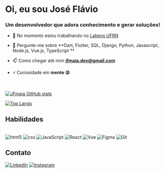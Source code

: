 <h1 align="start">Oi, eu sou José Flávio </h1>
<h3 align="start">Um desenvolvedor que adora conhecimento e gerar soluções!</h3>

<article>
  
  - 🔭 No momento estou trabalhando no [Labens UFRN](https://github.com/labens-ufrn)

  - 💬 Pergunte-me sobre **Dart, Flutter, SQL, Django, Python, Javascript, Node.js, Vue.js, TypeScript **

  - 📫 Como chegar até mim **jfmaia.dev@gmail.com**

  - ⚡ Curiosidade em **mente 😜**
  
</article>

<br>

[![JFmaia GitHub stats](https://github-readme-stats.vercel.app/api?username=JFmaia&show_icons=true&theme=dracula)]()

[![Top Langs](https://github-readme-stats.vercel.app/api/top-langs/?username=JFmaia&layout=compact&theme=dracula)]()

## Habilidades
<div style="display: inline_block"><br>
    <img align="center" alt="html5" src="https://img.shields.io/badge/HTML5-E34F26?style=for-the-badge&logo=html5&logoColor=white" />
    <img align="center" alt="css" src="https://img.shields.io/badge/CSS3-1572B6?style=for-the-badge&logo=css3&logoColor=white" />
    <img align="center" alt="JavaScript" src="https://img.shields.io/badge/JavaScript-323330?style=for-the-badge&logo=javascript&logoColor=F7DF1E" />
    <img align="center" alt="React" src="https://img.shields.io/badge/React-20232A?style=for-the-badge&logo=react&logoColor=61DAFB"/>
    <img align="center" alt="Vue" src="https://img.shields.io/badge/Vue?style=for-the-badge&logo=vue&logoColor=#03fca5"/>
    <img align="center" alt="Figma" src="https://img.shields.io/badge/Figma-F24E1E?style=for-the-badge&logo=figma&logoColor=white" />
    <img align="center" alt="Git" src="https://img.shields.io/badge/GIT-E44C30?style=for-the-badge&logo=git&logoColor=white" />
</div>
  
## Contato

[![LinkedIn](https://img.shields.io/badge/LinkedIn-0077B5?style=for-the-badge&logo=linkedin&logoColor=white)](https://www.linkedin.com/in/jfmaiadev741147/)
[![Instagram](https://img.shields.io/badge/Instagram-E4405F?style=for-the-badge&logo=instagram&logoColor=white)](https://www.instagram.com/jf_maia.dev/)

